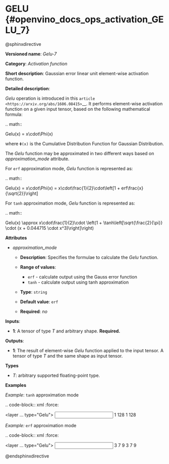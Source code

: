 # GELU {#openvino_docs_ops_activation_GELU_7}

@sphinxdirective


**Versioned name**: *Gelu-7*

**Category**: *Activation function*

**Short description**: Gaussian error linear unit element-wise activation function.

**Detailed description**:

*Gelu* operation is introduced in this `article <https://arxiv.org/abs/1606.08415>`__.
It performs element-wise activation function on a given input tensor, based on the following mathematical formula:

.. math:: 

   Gelu(x) = x\cdot\Phi(x)

where ``Φ(x)`` is the Cumulative Distribution Function for Gaussian Distribution.

The *Gelu* function may be approximated in two different ways based on *approximation_mode* attribute.

For ``erf`` approximation mode, *Gelu* function is represented as:

.. math:: 

   Gelu(x) = x\cdot\Phi(x) = x\cdot\frac{1}{2}\cdot\left[1 + erf\frac{x}{\sqrt{2}}\right]


For ``tanh`` approximation mode, *Gelu* function is represented as:

.. math:: 

   Gelu(x) \approx x\cdot\frac{1}{2}\cdot \left(1 + \tanh\left[\sqrt{\frac{2}{\pi}} \cdot (x + 0.044715 \cdot x^3)\right]\right)


**Attributes**

* *approximation_mode*

  * **Description**: Specifies the formulae to calculate the *Gelu* function.
  * **Range of values**:

    * ``erf`` - calculate output using the Gauss error function
    * ``tanh`` - calculate output using tanh approximation

  * **Type**: ``string``
  * **Default value**: ``erf``
  * **Required**: *no*

**Inputs**:

*   **1**: A tensor of type *T* and arbitrary shape. **Required.**

**Outputs**:

*   **1**: The result of element-wise *Gelu* function applied to the input tensor. A tensor of type *T* and the same shape as input tensor.

**Types**

* *T*: arbitrary supported floating-point type.

**Examples**

*Example*: ``tanh`` approximation mode

.. code-block:: xml
   :force:

   <layer ... type="Gelu">
       <data approximation_mode="tanh"/>
       <input>
           <port id="0">
               <dim>1</dim>
               <dim>128</dim>
           </port>
       </input>
       <output>
           <port id="1">
               <dim>1</dim>
               <dim>128</dim>
           </port>
       </output>
   </layer>


*Example:* ``erf`` approximation mode

.. code-block:: xml
   :force:

   <layer ... type="Gelu">
       <data approximation_mode="erf"/>
       <input>
           <port id="0">
               <dim>3</dim>
               <dim>7</dim>
               <dim>9</dim>
           </port>
       </input>
       <output>
           <port id="1">
               <dim>3</dim>
               <dim>7</dim>
               <dim>9</dim>
           </port>
       </output>
   </layer>


@endsphinxdirective

